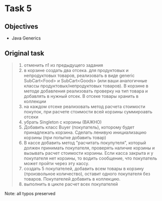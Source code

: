 # Task 5

## Objectives
* Java Generics

## Original task
> 1. отменить п1 из предыдущего задания
> 2. в корзине создать два отсека. для продуктовых и непродуктовых товаров, реализовать в виде generic 
> SubCart&lt;Food> и SubCart&lt;Goods> (или ваши аналогичные классы продуктовых/непродуктовых товаров). 
> В корзине в методе добавления реализовать проверку на тип товара и добавлять в нужный отсек. 
> В отсеке товары хранить в коллекции
> 3. на каждом отсеке реализовать метод расчета стоимости покупок, при расчете стоимости 
> всей корзины суммироавть отсеки
> 4. убрать Singleton с корзины (ВАЖНО)
> 5. Добавить класс Buyer (покупатель), которому будет принадлежать корзина. Сделать ленивую 
> инициализацию корзины (при попытке добавить товар)
> 6. В кассе добавить метод "расчитать покупутеля", который должен принимать покупателя, 
> проверять наличие корзины и вызывать расчет стоимости корзины. Если касса закрыта и 
> у покупателя нет корзины, то водить сообщение, что покупатель может пройти через эту кассу.
> 7. создать 5 покупателей, добавить всем товары в корзину (произвольное количество), 
> оставит одного покупателя без товаров. Покупателей добавить в коллекцию.
> 8. выполнить в цикле расчет всех покупателей

Note: all typos preserved
